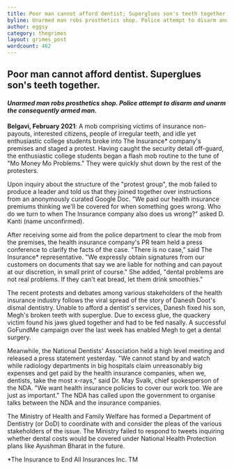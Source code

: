 ```yaml
---
title: Poor man cannot afford dentist; Superglues son's teeth together
byline: Unarmed man robs prosthetics shop. Police attempt to disarm and unarm the consequently armed man.
author: eggsy
category: thegrimes
layout: grimes_post
wordcount: 462
---
```


## Poor man cannot afford dentist. Superglues son's teeth together.

#### *Unarmed man robs prosthetics shop. Police attempt to disarm and unarm the consequently armed man.*

**Belgavi, February 2021**: A mob comprising victims of insurance non-payouts, interested citizens, people of irregular teeth, and idle yet enthusiastic college students broke into The Insurance* company's premises and staged a protest. Having caught the security detail off-guard, the enthusiastic college students began a flash mob routine to the tune of "Mo Money Mo Problems." They were quickly shut down by the rest of the protesters.

Upon inquiry about the structure of the "protest group", the mob failed to produce a leader and told us that they joined together over instructions from an anonymously curated Google Doc. "We paid our health insurance premiums thinking we'll be covered for when something goes wrong. Who do we turn to when The Insurance company also does us wrong?" asked D. Kanti (name unconfirmed).

After receiving some aid from the police department to clear the mob from the premises, the health insurance company's PR team held a press conference to clarify the facts of the case. "There is no case," said The Insurance* representative. "We expressly obtain signatures from our customers on documents that say we are liable for nothing and can payout at our discretion, in small print of course." She added, "dental problems are not real problems. If they can't eat bread, let them drink smoothies."

The recent protests and debates among various stakeholders of the health insurance industry follows the viral spread of the story of Danesh Doot's dismal dentistry. Unable to afford a dentist's services, Danesh fixed his son, Megh's broken teeth with superglue. Due to excess glue, the quackery victim found his jaws glued together and had to be fed nasally. A successful GoFundMe campaign over the last week has enabled Megh to get a dental surgery.

Meanwhile, the National Dentists' Association held a high level meeting and released a press statement yesterday. "We cannot stand by and watch while radiology departments in big hospitals claim unreasonably big expenses and get paid by the health insurance companies, when we, dentists, take the most x-rays," said Dr. May Svalk, chief spokesperson of the NDA. "We want health insurance policies to cover our work too. We are just as important." The NDA has called upon the government to organise talks between the NDA and the insurance companies.

The Ministry of Health and Family Welfare has formed a Department of Dentistry (or DoD) to coordinate with and consider the pleas of the various stakeholders of the issue. The Ministry failed to respond to tweets inquiring whether dental costs would be covered under National Health Protection plans like Ayushman Bharat in the future.

*The Insurance to End All Insurances Inc. TM